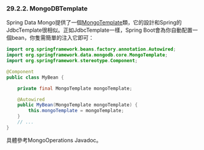 ### 29.2.2.  MongoDBTemplate

Spring Data Mongo提供了一個[MongoTemplate](http://docs.spring.io/spring-data/mongodb/docs/current/api/org/springframework/data/mongodb/core/MongoTemplate.html)類，它的設計和Spring的JdbcTemplate很相似。正如JdbcTemplate一樣，Spring Boot會為你自動配置一個bean，你隻需簡單的注入它即可：
```java
import org.springframework.beans.factory.annotation.Autowired;
import org.springframework.data.mongodb.core.MongoTemplate;
import org.springframework.stereotype.Component;

@Component
public class MyBean {

    private final MongoTemplate mongoTemplate;

    @Autowired
    public MyBean(MongoTemplate mongoTemplate) {
        this.mongoTemplate = mongoTemplate;
    }
    // ...
}
```
具體參考MongoOperations Javadoc。
